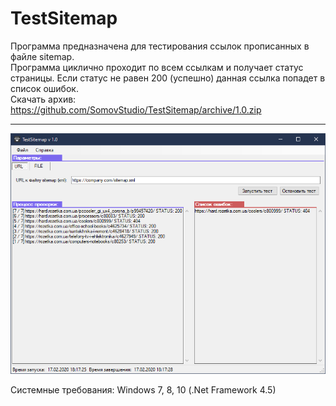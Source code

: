 # TestSitemap
Программа предназначена для тестирования ссылок прописанных в файле sitemap. 
<br>
Программа циклично проходит по всем ссылкам и получает статус страницы. Если статус не равен 200 (успешно) данная ссылка попадет в список ошибок.
<br>
Скачать архив: https://github.com/SomovStudio/TestSitemap/archive/1.0.zip

<hr>

<p align="center">
  <img src="https://github.com/SomovStudio/somovstudio.github.io/blob/master/img/projects/test_sitemap/test_sitemap.png">
</p>

Системные требования: Windows 7, 8, 10 (.Net Framework 4.5)